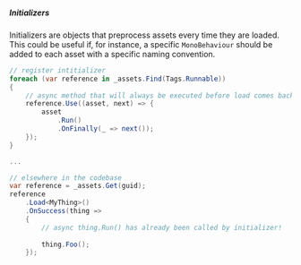 ##### Initializers

Initializers are objects that preprocess assets every time they are loaded. This could be useful if, for instance, a specific `MonoBehaviour` should be added to each asset with a specific naming convention.

```csharp
// register intitializer
foreach (var reference in _assets.Find(Tags.Runnable))
{
	// async method that will always be executed before load comes back
    reference.Use((asset, next) => {
        asset
            .Run()
            .OnFinally(_ => next());
    });  
}

...

// elsewhere in the codebase
var reference = _assets.Get(guid);
reference
    .Load<MyThing>()
    .OnSuccess(thing =>
    {
        // async thing.Run() has already been called by initializer!
        
        thing.Foo();
    });
```
